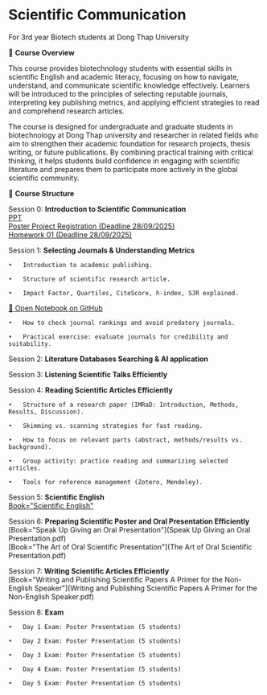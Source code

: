 # Scientific Communication
For 3rd year Biotech students at Dong Thap University

🎯 **Course Overview**

This course provides biotechnology students with essential skills in scientific English and academic literacy, focusing on how to navigate, understand, and communicate scientific knowledge effectively. Learners will be introduced to the principles of selecting reputable journals, interpreting key publishing metrics, and applying efficient strategies to read and comprehend research articles.

The course is designed for undergraduate and graduate students in biotechnology at Dong Thap university and researcher in related fields who aim to strengthen their academic foundation for research projects, thesis writing, or future publications. By combining practical training with critical thinking, it helps students build confidence in engaging with scientific literature and prepares them to participate more actively in the global scientific community.

📅 **Course Structure**

Session 0: **Introduction to Scientific Communication**\
	[PPT](https://github.com/luuloi/Scientific-Communication/blob/main/Lecture_overview_2025Sept20.pptx) \
    [Poster Project Registration (Deadline 28/09/2025)](https://docs.google.com/spreadsheets/d/12YpEbNySqHpNNADEDEMcw-C-NgWBQZ193iHrRU0h5Js/edit?usp=sharing) \
	[Homework 01 (Deadline 28/09/2025)](https://github.com/luuloi/Scientific-Communication/blob/main/Homework01.pptx)

Session 1: **Selecting Journals & Understanding Metrics**

	•	Introduction to academic publishing.

	•	Structure of scientific research article.

	•	Impact Factor, Quartiles, CiteScore, h-index, SJR explained.
  [📓 Open Notebook on GitHub](https://github.com/luuloi/Scientific-Communication/blob/main/Journal_metrrics.ipynb)
	
 	•	How to check journal rankings and avoid predatory journals.

	•	Practical exercise: evaluate journals for credibility and suitability.

Session 2: **Literature Databases Searching & AI application**

Session 3: **Listening Scientific Talks Efficiently**

Session 4: **Reading Scientific Articles Efficiently**

	•	Structure of a research paper (IMRaD: Introduction, Methods, Results, Discussion).

	•	Skimming vs. scanning strategies for fast reading.

	•	How to focus on relevant parts (abstract, methods/results vs. background).

	•	Group activity: practice reading and summarizing selected articles.

	•	Tools for reference management (Zotero, Mendeley).

Session 5: **Scientific English** \
	[Book="Scientific English"](Scientific_English_A_Guide_for_Scientists.pdf)
 
Session 6: **Preparing Scientific Poster and Oral Presentation Efficiently**\
	[Book="Speak Up Giving an Oral Presentation"](Speak Up Giving an Oral Presentation.pdf)\
 	[Book="The Art of Oral Scientific Presentation"](The Art of Oral Scientific Presentation.pdf)

Session 7: **Writing Scientific Articles Efficiently**\
	[Book="Writing and Publishing Scientific Papers A Primer for the Non-English Speaker"](Writing and Publishing Scientific Papers A Primer for the Non-English Speaker.pdf)
 
Session 8: **Exam**

	•	Day 1 Exam: Poster Presentation (5 students)
 
	•	Day 2 Exam: Poster Presentation (5 students)
 
	•	Day 3 Exam: Poster Presentation (5 students)
 
	•	Day 4 Exam: Poster Presentation (5 students)

 	•	Day 5 Exam: Poster Presentation (5 students)
